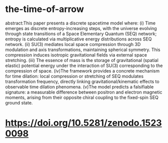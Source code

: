 # the-time-of-arrow
abstract:This paper presents a discrete spacetime model where: (i) Time emerges as discrete entropy-increasing steps, with the universe evolving through state transitions of a Space Elementary Quantum (SEQ) network; entropy is calculated via multiplicative energy distributions across SEQ network.  (ii) SU(3) mediates local space compression through 3D modulation and axis transformations, maintaining spherical symmetry. This compression induces isotropic gravitational fields via external space stretching. (iii) The essence of mass is the storage of gravitational (spatial elastic) potential energy under the interaction of SU(3) corresponding to the compression of space. (iv)The framework provides a concrete mechanism for time dilation: local compression or stretching of SEQ modulates transformation frequency, directly linking gravitational/kinematic effects to observable time dilation phenomena. (v)The model predicts a falsifiable signature: a measurable difference between positron and electron magnetic moments, arising from their opposite chiral coupling to the fixed-spin SEQ ground state.
# https://doi.org/10.5281/zenodo.15230098
